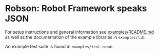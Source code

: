 # Robson: Robot Framework speaks JSON

For setup instructions and general information see [examples/README.md](examples/README.md)
as well as the documentation of the example libraries in `examples/lib`.

An example test suite is found in `examples/test.robot`.
